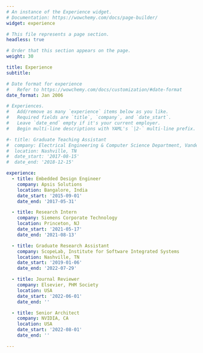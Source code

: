 ```yaml
---
# An instance of the Experience widget.
# Documentation: https://wowchemy.com/docs/page-builder/
widget: experience

# This file represents a page section.
headless: true

# Order that this section appears on the page.
weight: 30

title: Experience
subtitle:

# Date format for experience
#   Refer to https://wowchemy.com/docs/customization/#date-format
date_format: Jan 2006

# Experiences.
#   Add/remove as many `experience` items below as you like.
#   Required fields are `title`, `company`, and `date_start`.
#   Leave `date_end` empty if it's your current employer.
#   Begin multi-line descriptions with YAML's `|2-` multi-line prefix.

#- title: Graduate Teaching Assistant
#  company: Electrical Engineering & Computer Science Department, Vanderbilt University
#  location: Nashville, TN
#  date_start: '2017-08-15'
#  date_end: '2018-12-15'

experience:
  - title: Embedded Design Engineer
    company: Apsis Solutions
    location: Bangalore, India
    date_start: '2015-09-01'
    date_end: '2017-05-31'

  - title: Research Intern
    company: Siemens Corporate Technology
    location: Princeton, NJ
    date_start: '2021-05-17'
    date_end: '2021-08-13'

  - title: Graduate Research Assistant
    company: ScopeLab, Institute for Software Integrated Systems
    location: Nashville, TN
    date_start: '2019-01-06'
    date_end: '2022-07-29'

  - title: Journal Reviewer
    company: Elsevier, PHM Society
    location: USA
    date_start: '2022-06-01'
    date_end: ''

  - title: Senior Architect
    company: NVIDIA, CA
    location: USA
    date_start: '2022-08-01'
    date_end: ''

---
```

